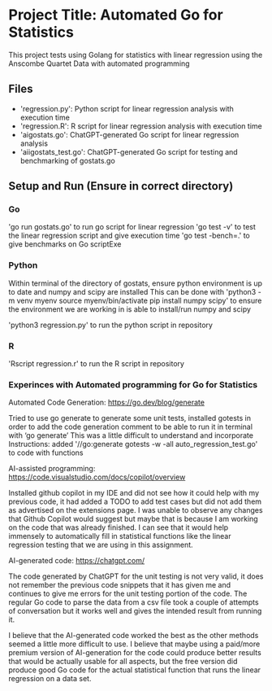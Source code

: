 # Project Title: Automated Go for Statistics

This project tests using Golang for statistics with linear regression using the Anscombe Quartet Data with automated programming 

## Files

- 'regression.py': Python script for linear regression analysis with execution time
- 'regression.R': R script for linear regression analysis with execution time
- 'aigostats.go': ChatGPT-generated Go script for linear regression analysis
- 'aiigostats_test.go': ChatGPT-generated Go script for testing and benchmarking of gostats.go

## Setup and Run (Ensure in correct directory)

### Go 
'go run gostats.go' to run go script for linear regression
'go test -v' to test the linear regression script and give execution time
'go test -bench=.' to give benchmarks on Go scriptExe

### Python

Within terminal of the directory of gostats, ensure python environment is up to date and numpy and scipy are installed
This can be done with 
'python3 -m venv myenv
source myenv/bin/activate
pip install numpy scipy' to ensure the environment we are working in is able to install/run numpy and scipy

'python3 regression.py' to run the python script in repository 

### R 
'Rscript regression.r' to run the R script in repository

### Experinces with Automated programming for Go for Statistics

Automated Code Generation: https://go.dev/blog/generate

Tried to use go generate to generate some unit tests, installed gotests in order to add the code generation comment to be able to run it in terminal with ‘go generate’
This was a little difficult to understand and incorporate
Instructions: added '//go:generate gotests -w -all auto_regression_test.go' to code with functions

AI-assisted programming: https://code.visualstudio.com/docs/copilot/overview

Installed github copilot in my IDE and did not see how it could help with my previous code, it had added a TODO to add test cases but did not add them as advertised on the extensions page. I was unable to observe any changes that Github Copilot would suggest but maybe that is because I am working on the code that was already finished. I can see that it would help immensely to automatically fill in statistical functions like the linear regression testing that we are using in this assignment. 

AI-generated code: https://chatgpt.com/

The code generated by ChatGPT for the unit testing is not very valid, it does not remember the previous code snippets that it has given me and continues to give me errors for the unit testing portion of the code. The regular Go code to parse the data from a csv file took a couple of attempts of conversation but it works well and gives the intended result from running it. 


I believe that the AI-generated code worked the best as the other methods seemed a little more difficult to use. I believe that maybe using a paid/more premium version of AI-generation for the code could produce better results that would be actually usable for all aspects, but the free version did produce good Go code for the actual statistical function that runs the linear regression on a data set. 
